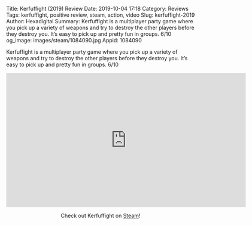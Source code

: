 Title: Kerfuffight (2019) Review
Date: 2019-10-04 17:18
Category: Reviews
Tags: kerfuffight, positive review, steam, action, video
Slug: kerfuffight-2019
Author: Hexadigital
Summary: Kerfuffight is a multiplayer party game where you pick up a variety of weapons and try to destroy the other players before they destroy you. It’s easy to pick up and pretty fun in groups. 6/10
og_image: images/steam/1084090.jpg
Appid: 1084090

Kerfuffight is a multiplayer party game where you pick up a variety of weapons and try to destroy the other players before they destroy you. It’s easy to pick up and pretty fun in groups. 6/10

<center><iframe src="https://www.youtube.com/embed/27m7nzZfL84?feature=oembed" allow="accelerometer; autoplay; encrypted-media; gyroscope; picture-in-picture" width="640" height="360" frameborder="0"></iframe>

Check out Kerfuffight on [Steam](https://store.steampowered.com/app/1084090/?curator_clanid=34633900)!</center>